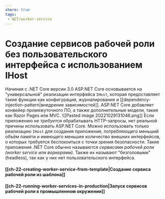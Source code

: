 ```yaml
---
share: true
tags:
 - NET/worker-service
---
```

# Создание сервисов рабочей роли без пользовательского интерфейса с использованием IHost
Начиная с .NET Core версии 3.0 ASP.NET Core основывается на "универсальной" реализации интерфейса `IHost`, которая предоставляет такие функции как конфигурация, журналирование и [[dependency-injection-pattern|внедрение зависимостей]]. ASP.NET Core добавляет конвейер промежуточного ПО, а также дополнительные модели, такие как Razor Pages или MVC.
![[Pasted image 20221029131046.png]]
Если приложению *не требуется* обрабатывать HTTP-запросы, нет реальной причины использовать ASP.NET Core. Можно использовать только реализацию `IHost` для создания приложения, потребляющего меньший объём памяти и имеющего меньшее количество внешних интерфейсов, о которых требуется беспокоиться с точки зрения безопасности.
Такие приложения .NET Core обычно называются *сервисами рабочей роли (worker service или воркерами)*. Также их называют "безголовыми" (headless), так как у них нет пользовательского интерфейса.
#### [[ch-22-creating-worker-service-from-template|Создание сервиса рабочей роли из шаблона]]
#### [[ch-22-running-worker-services-in-production|Запуск сервисов рабочей роли в промышленном окружении]]
